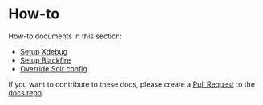 # How-to

How-to documents in this section:

- [Setup Xdebug](setup-xdebug)
- [Setup Blackfire](setup-blackfire)
- [Override Solr config](override-solr-config)


If you want to contribute to these docs, please create a [Pull Request](https://github.com/chirripo/docs/pulls) to the [docs repo](https://github.com/chirripo/docs).
